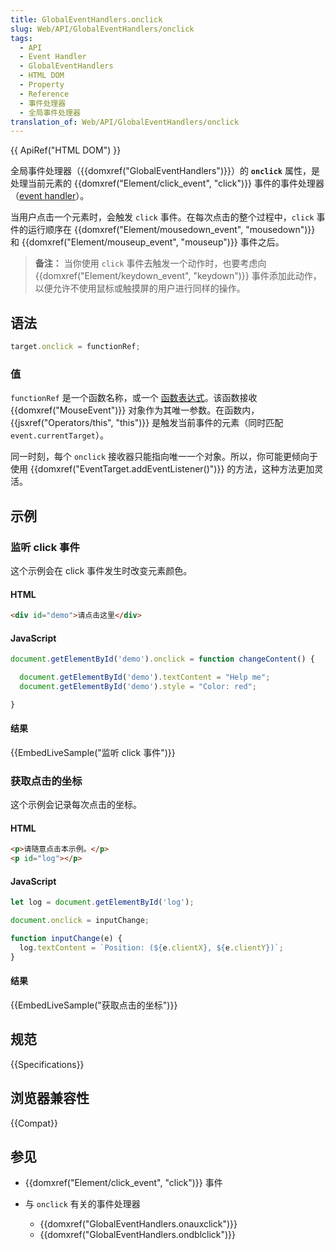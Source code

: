 ```yaml
---
title: GlobalEventHandlers.onclick
slug: Web/API/GlobalEventHandlers/onclick
tags:
  - API
  - Event Handler
  - GlobalEventHandlers
  - HTML DOM
  - Property
  - Reference
  - 事件处理器
  - 全局事件处理器
translation_of: Web/API/GlobalEventHandlers/onclick
---
```

{{ ApiRef("HTML DOM") }}

全局事件处理器（{{domxref("GlobalEventHandlers")}}）的 **`onclick`** 属性，是处理当前元素的 {{domxref("Element/click_event", "click")}} 事件的事件处理器（[event handler](/en-US/docs/Web/Events/Event_handlers)）。

当用户点击一个元素时，会触发 `click` 事件。在每次点击的整个过程中，`click` 事件的运行顺序在 {{domxref("Element/mousedown_event", "mousedown")}} 和 {{domxref("Element/mouseup_event", "mouseup")}} 事件之后。

> **备注：** 当你使用 `click` 事件去触发一个动作时，也要考虑向 {{domxref("Element/keydown_event", "keydown")}} 事件添加此动作，以便允许不使用鼠标或触摸屏的用户进行同样的操作。

## 语法

```js
target.onclick = functionRef;
```

### 值

`functionRef` 是一个函数名称，或一个 [函数表达式](/zh-CN/docs/Web/JavaScript/Reference/Operators/function)。该函数接收 {{domxref("MouseEvent")}} 对象作为其唯一参数。在函数内，{{jsxref("Operators/this", "this")}} 是触发当前事件的元素（同时匹配 `event.currentTarget`）。

同一时刻，每个 `onclick` 接收器只能指向唯一一个对象。所以，你可能更倾向于使用 {{domxref("EventTarget.addEventListener()")}} 的方法，这种方法更加灵活。

## 示例

### 监听 click 事件

这个示例会在 click 事件发生时改变元素颜色。

#### HTML

```html
<div id="demo">请点击这里</div>
```

#### JavaScript

```js
document.getElementById('demo').onclick = function changeContent() {

  document.getElementById('demo').textContent = "Help me";
  document.getElementById('demo').style = "Color: red";

}
```

#### 结果

{{EmbedLiveSample("监听 click 事件")}}

### 获取点击的坐标

这个示例会记录每次点击的坐标。

#### HTML

```html
<p>请随意点击本示例。</p>
<p id="log"></p>
```

#### JavaScript

```js
let log = document.getElementById('log');

document.onclick = inputChange;

function inputChange(e) {
  log.textContent = `Position: (${e.clientX}, ${e.clientY})`;
}
```

#### 结果

{{EmbedLiveSample("获取点击的坐标")}}

## 规范

{{Specifications}}

## 浏览器兼容性

{{Compat}}

## 参见

- {{domxref("Element/click_event", "click")}} 事件
- 与 `onclick` 有关的事件处理器

  - {{domxref("GlobalEventHandlers.onauxclick")}}
  - {{domxref("GlobalEventHandlers.ondblclick")}}
